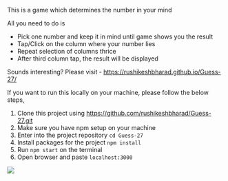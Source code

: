 This is a game which determines the number in your mind

All you need to do is
- Pick one number and keep it in mind until game shows you the result
- Tap/Click on the column where your number lies
- Repeat selection of columns thrice
- After third column tap, the result will be displayed

Sounds interesting?
Please visit - https://rushikeshbharad.github.io/Guess-27/

If you want to run this locally on your machine, please follow the below steps,

1. Clone this project using https://github.com/rushikeshbharad/Guess-27.git
2. Make sure you have npm setup on your machine
3. Enter into the project repository `cd Guess-27`
4. Install packages for the project `npm install`
7. Run `npm start` on the terminal
8. Open browser and paste `localhost:3000`

<img src="https://media.giphy.com/media/fijXZzgLzazkzBai6W/giphy.gif" />
